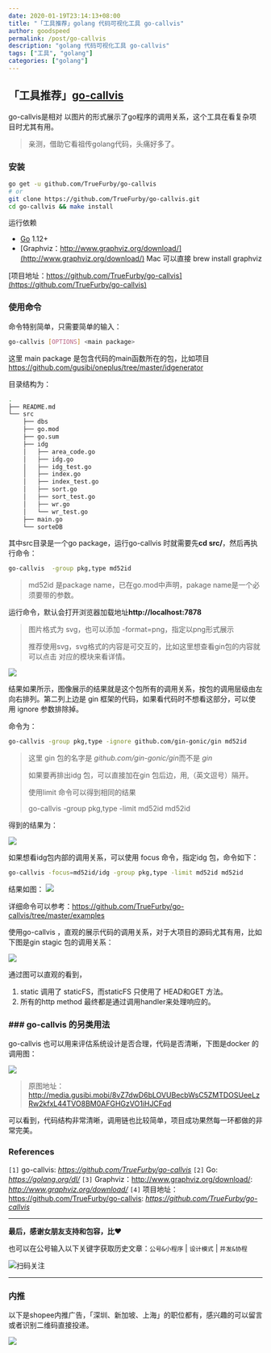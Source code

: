 ```yaml
---
date: 2020-01-19T23:14:13+08:00
title: "「工具推荐」golang 代码可视化工具 go-callvis"
author: goodspeed
permalink: /post/go-callvis
description: "golang 代码可视化工具 go-callvis"
tags: ["工具", "golang"]
categories: ["golang"]
---
```


##  「工具推荐」[go-callvis](https://github.com/TrueFurby/go-callvis)

go-callvis是相对 以图片的形式展示了go程序的调用关系，这个工具在看复杂项目时尤其有用。

>  亲测，借助它看祖传golang代码，头痛好多了。



### 安装

```sh
go get -u github.com/TrueFurby/go-callvis
# or
git clone https://github.com/TrueFurby/go-callvis.git
cd go-callvis && make install
```



运行依赖

- [Go](https://golang.org/dl/) 1.12+
- [Graphviz：http://www.graphviz.org/download/](http://www.graphviz.org/download/) Mac 可以直接 brew install graphviz



[项目地址：https://github.com/TrueFurby/go-callvis](https://github.com/TrueFurby/go-callvis)



### 使用命令

命令特别简单，只需要简单的输入：


```sh
go-callvis [OPTIONS] <main package>
```



这里 main package 是包含代码的main函数所在的包，比如项目 https://github.com/gusibi/oneplus/tree/master/idgenerator

目录结构为：

```sh
.
├── README.md
└── src
    ├── dbs
    ├── go.mod
    ├── go.sum
    ├── idg
    │   ├── area_code.go
    │   ├── idg.go
    │   ├── idg_test.go
    │   ├── index.go
    │   ├── index_test.go
    │   ├── sort.go
    │   ├── sort_test.go
    │   ├── wr.go
    │   └── wr_test.go
    ├── main.go
    └── sorteDB
```

其中src目录是一个go package，运行go-callvis 时就需要先**cd src/**，然后再执行命令：



```sh
go-callvis  -group pkg,type md52id
```

> md52id 是package name，已在go.mod中声明，pakage name是一个必须要带的参数。

 

运行命令，默认会打开浏览器加载地址**http://localhost:7878**

> 图片格式为 svg，也可以添加 -format=png，指定以png形式展示
>
> 推荐使用svg，svg格式的内容是可交互的，比如这里想查看gin包的内容就可以点击 对应的模块来看详情。

![](http://media.gusibi.mobi/clJZosivjY3n-3G5Bm-kQu6BbuAAV5z_L8iMjR8CoJSknZWRTiF51g9X8hHVq0jk)

结果如果所示，图像展示的结果就是这个包所有的调用关系，按包的调用层级由左向右排列。第二列上边是 gin 框架的代码，如果看代码时不想看这部分，可以使用 ignore 参数排除掉。

命令为：

```sh
go-callvis -group pkg,type -ignore github.com/gin-gonic/gin md52id
```

> 这里 gin 包的名字是 *github.com/gin-gonic/gin*而不是 *gin*
>
> 如果要再排出idg 包，可以直接加在gin 包后边，用,（英文逗号）隔开。
>
> 使用limit 命令可以得到相同的结果
>
> go-callvis  -group pkg,type -limit md52id md52id

得到的结果为：

![](http://media.gusibi.mobi/I8l10FfoYRXYj0VtxMqbTwsz-mpQ7jsgaiq4Exd_8WNglM_mYDbWF6sye9x2uO-c)

如果想看idg包内部的调用关系，可以使用 focus 命令，指定idg 包，命令如下：

```sh
go-callvis -focus=md52id/idg -group pkg,type -limit md52id md52id
```



结果如图：	![](http://media.gusibi.mobi/7WYETqHNJ2ShtiLf-rHKyWqLOnGVdLnBzTGiA_JBdzL26WwnwwaTkZ4xFBTh4-D4)



详细命令可以参考：https://github.com/TrueFurby/go-callvis/tree/master/examples



使用go-callvis ，直观的展示代码的调用关系，对于大项目的源码尤其有用，比如下图是gin stagic 包的调用关系：



![](http://media.gusibi.mobi/VjziH07V8r_X33RlnVo2WeEWa0od4OvAnw9eJoCiAd1eLAAC-I3XuniOeWK0OVCW)



通过图可以直观的看到，

1. static 调用了 staticFS，而staticFS 只使用了 HEAD和GET 方法。
2. 所有的http method 最终都是通过调用handler来处理响应的。

### ### go-callvis 的另类用法



go-callvis 也可以用来评估系统设计是否合理，代码是否清晰，下图是docker 的调用图：



![](http://media.gusibi.mobi/8vZ7dwD6bLOVUBecbWsC5ZMTDOSUeeLzRw2kfxL44TVO8BM0AFGHGzVO1iHJCFqd)



> 原图地址：http://media.gusibi.mobi/8vZ7dwD6bLOVUBecbWsC5ZMTDOSUeeLzRw2kfxL44TVO8BM0AFGHGzVO1iHJCFqd



可以看到，代码结构非常清晰，调用链也比较简单，项目成功果然每一环都做的非常完美。

### References

`[1]` go-callvis: *https://github.com/TrueFurby/go-callvis*
`[2]` Go: *https://golang.org/dl/*
`[3]` Graphviz：http://www.graphviz.org/download/: *http://www.graphviz.org/download/*
`[4]` 项目地址：https://github.com/TrueFurby/go-callvis: *https://github.com/TrueFurby/go-callvis*

------

**最后，感谢女朋友支持和包容，比❤️**

也可以在公号输入以下关键字获取历史文章：`公号&小程序` | `设计模式` | `并发&协程`

![扫码关注](http://media.gusibi.mobi/zHqNew3j1brVxSoTkjOerslhnB_ZpchcOXf60lFUxiZ5YtnCHs5HrJNOP14go6Ea)

---------------

### 内推

以下是shopee内推广告，「深圳、新加坡、上海」的职位都有，感兴趣的可以留言或者识别二维码直接投递。

![](http://media.gusibi.mobi/3Z6eP3JKdGQkAdfFm3X9cgV1x46YLwIX8iP8Rvg7_QSwYKYTRjAyt0jVEHKdql3P)

